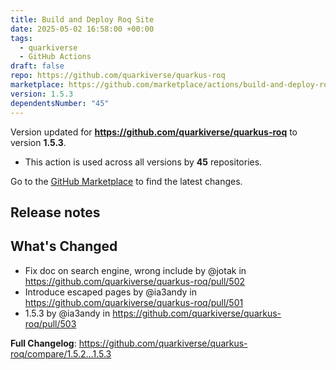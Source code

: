 ```yaml
---
title: Build and Deploy Roq Site
date: 2025-05-02 16:58:00 +00:00
tags:
  - quarkiverse
  - GitHub Actions
draft: false
repo: https://github.com/quarkiverse/quarkus-roq
marketplace: https://github.com/marketplace/actions/build-and-deploy-roq-site
version: 1.5.3
dependentsNumber: "45"
---
```



Version updated for **https://github.com/quarkiverse/quarkus-roq** to version **1.5.3**.
- This action is used across all versions by **45** repositories.

Go to the [GitHub Marketplace](https://github.com/marketplace/actions/build-and-deploy-roq-site) to find the latest changes.

## Release notes

## What's Changed
* Fix doc on search engine, wrong include by @jotak in https://github.com/quarkiverse/quarkus-roq/pull/502
* Introduce escaped pages by @ia3andy in https://github.com/quarkiverse/quarkus-roq/pull/501
* 1.5.3 by @ia3andy in https://github.com/quarkiverse/quarkus-roq/pull/503


**Full Changelog**: https://github.com/quarkiverse/quarkus-roq/compare/1.5.2...1.5.3
